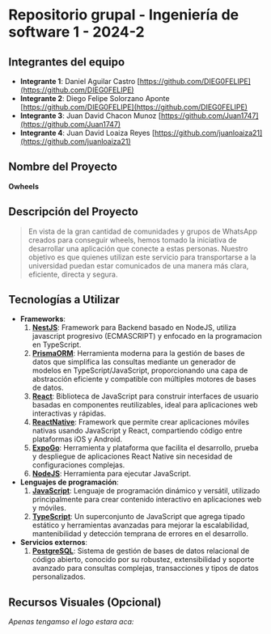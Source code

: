 # Repositorio grupal - Ingeniería de software 1 - 2024-2

## Integrantes del equipo
- **Integrante 1**: Daniel Aguilar Castro [https://github.com/DIEG0FELIPE](https://github.com/DIEG0FELIPE)  
- **Integrante 2**: Diego Felipe Solorzano Aponte [https://github.com/DIEG0FELIPE](https://github.com/DIEG0FELIPE)  
- **Integrante 3**: Juan David Chacon Munoz [https://github.com/Juan1747](https://github.com/Juan1747)  
- **Integrante 4**: Juan David Loaiza Reyes [https://github.com/juanloaiza21](https://github.com/juanloaiza21)

## Nombre del Proyecto
**Owheels** 

## Descripción del Proyecto
> En vista de la gran cantidad de comunidades y grupos de WhatsApp creados para conseguir wheels, hemos tomado la iniciativa de desarrollar una aplicación que conecte a estas personas. Nuestro objetivo es que quienes utilizan este servicio para transportarse a la universidad puedan estar comunicados de una manera más clara, eficiente, directa y segura.

## Tecnologías a Utilizar
- **Frameworks**: 
    1. **[NestJS]**: Framework para Backend basado en NodeJS, utiliza javascript progresivo (ECMASCRIPT) y enfocado en la programacion en TypeScript. 
    2. **[PrismaORM]**: Herramienta moderna para la gestión de bases de datos que simplifica las consultas mediante un generador de modelos en TypeScript/JavaScript, proporcionando una capa de abstracción eficiente y compatible con múltiples motores de bases de datos.
    3. **[React]**: Biblioteca de JavaScript para construir interfaces de usuario basadas en componentes reutilizables, ideal para aplicaciones web interactivas y rápidas.
    4. **[ReactNative]**: Framework que permite crear aplicaciones móviles nativas usando JavaScript y React, compartiendo código entre plataformas iOS y Android.
    5. **[ExpoGo]**: Herramienta y plataforma que facilita el desarrollo, prueba y despliegue de aplicaciones React Native sin necesidad de configuraciones complejas.
    6. **[NodeJS]**: Herramienta para ejecutar JavaScript.
- **Lenguajes de programación**: 
    1. **[JavaScript]**: Lenguaje de programación dinámico y versátil, utilizado principalmente para crear contenido interactivo en aplicaciones web y móviles.
    2. **[TypeScript]**: Un superconjunto de JavaScript que agrega tipado estático y herramientas avanzadas para mejorar la escalabilidad, mantenibilidad y detección temprana de errores en el desarrollo.
- **Servicios externos**:
    1.  **[PostgreSQL]**: Sistema de gestión de bases de datos relacional de código abierto, conocido por su robustez, extensibilidad y soporte avanzado para consultas complejas, transacciones y tipos de datos personalizados.

## Recursos Visuales (Opcional)
*Apenas tengamso el logo estara aca:*


[NestJS]: https://nestjs.com/
[ReactNative]: https://reactnative.dev/
[React]: https://es.react.dev/
[ExpoGo]: https://expo.dev/go
[PrismaORM]: https://www.prisma.io/
[TypeScript]: https://www.typescriptlang.org/
[NodeJS]: https://nodejs.org/es
[JavaScript]: https://developer.mozilla.org/es/docs/Learn_web_development/Core/Scripting/What_is_JavaScript 
[PostgreSQL]: https://www.postgresql.org/ 
